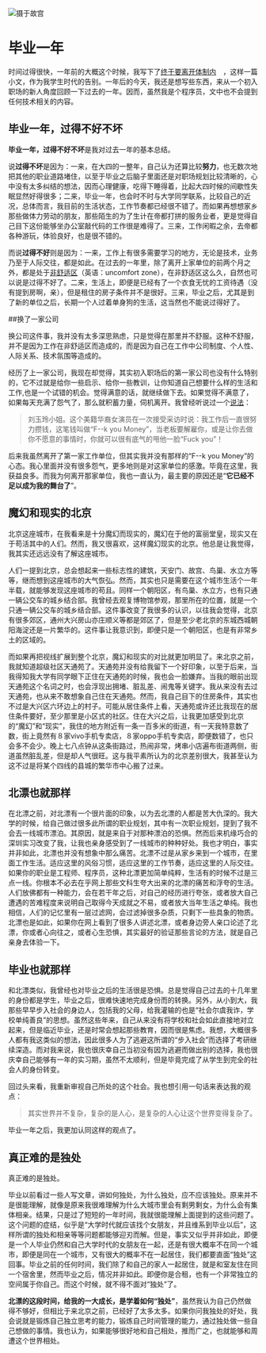 
![摄于故宫](http://upload-images.jianshu.io/upload_images/48180-389cd8687dfca02a.jpg?imageMogr2/auto-orient/strip%7CimageView2/2/w/1240)


# 毕业一年

时间过得很快，一年前的大概这个时候，我写下了[终于要离开体制内](http://hktkdy.com/2016/05/30/201605/I-am-getting-ready-for-leaving-the-system/)　，这样一篇小文，作为我学生时代的告别。一年后的今天，我还是想写些东西，来从一个初入职场的新人角度回顾一下过去的一年。因而，虽然我是个程序员，文中也不会提到任何技术相关的内容。




##  毕业一年，过得不好不坏

**毕业一年，过得不好不坏**是我对过去一年的基本总结。

说**过得不坏**是因为：一来，在大四的一整年，自己认为还算比较**努力**，也无数次地把其他的职业道路堵住，以至于毕业之后脑子里面还是对职场规划比较清晰的，心中没有太多纠结的想法，因而心理健康，吃得下睡得着，比起大四时候的间歇性失眠显然好得很多；二来，毕业一年，也会时不时与大学同学联系，比较自己的近况，总体而言，我目前的生活状态，工作节奏都已经很不错了。而如果再想想家乡那些做体力劳动的朋友，那些陌生的为了生计在帝都打拼的服务业者，更是觉得自己目下这份能够坐办公室敲代码的工作很是难得了。三来，工作闲暇之余，去帝都各种游玩，体验良好，也是很不错的。

而说**过得不好**则是因为：一来，工作上有很多需要学习的地方，无论是技术，业务乃至于人际交往，都是如此。在过去的一年里，除了离开上家单位的前两个月之外，都是处于[非舒适区](https://zh.wikipedia.org/zh-hans/%E8%88%92%E9%80%82%E5%8C%BA)（英语：uncomfort zone），在非舒适区这么久，自然也可以说是过得不好了。二来，生活上，即便是已经有了一个衣食无忧的工资待遇（没有提到房啊，亲），但是租住的房子条件并不是很好。三来，毕业之后，尤其是到了新的单位之后，长期一个人过着单身狗的生活，这当然也不能说过得好了。



##换了一家公司

换公司这件事，我并没有太多深思熟虑，只是觉得在那里并不舒服。这种不舒服，并不是因为工作在非舒适区而造成的，而是因为自己在工作中公司制度、个人性、人际关系、技术氛围等造成的。

经历了上一家公司，我现在却觉得，其实初入职场后的第一家公司也没有什么特别的，它不过就是给你一些启示、给你一些教训，让你知道自己想要什么样的生活和工作,也是一个试错的机会。觉得满意的话，就继续做下去。如果觉得不满意了，如果每天充满了怨气了，那么就积蓄力量，伺机离开。我曾经听说过一个[说法](http://www.jianshu.com/p/4ff2e41900e2)：

>刘玉玲小姐。这个美籍华裔女演员在一次接受采访时说：我工作后一直很努力攒钱，这笔钱叫做“F--k you Money”，当老板要解雇你，或是让你去做你不愿意的事情时，你就可以很有底气的甩他一脸“Fuck you”！

后来我虽然离开了第一家工作单位，但其实我并没有那样的“F--k you Money”的心态。我心里面并没有很多怨气，更多地则是对这家单位的感激。毕竟在这里，我获益良多。而我为何离开那家单位，我也一直认为，最主要的原因还是“**它已经不足以成为我的舞台了**”。




## 魔幻和现实的北京

北京这座城市，在我看来是十分魔幻而现实的，魔幻在于他的富丽堂皇，现实又在于苟活其中的人们。然而，我又很喜欢，这样魔幻现实的北京。他总是让我觉得，我其实还远远没有了解这座城市。

人们一提到北京，总会想起来一些标志性的建筑，天安门、故宫、鸟巢、水立方等等，继而想到这座城市的大气恢弘。然而，其实也只是需要在这个城市生活个一年半载，就能够发现这座城市的苟且。同样一个朝阳区，有鸟巢、水立方，也有只通一辆公交车的城乡结合部。我曾经去观复博物馆参观，那里所在的位置，就是一个只通一辆公交车的城乡结合部。这件事改变了我很多的认识，以往我会觉得，北京有很多郊区，通州大兴房山亦庄顺义等都是郊区了，但是至少老北京的东城西城朝阳海淀还是一片繁华的。这件事让我意识到，即便只是一个朝阳区，也是有非常乡土的区域的。

而如果再把视线扩展到整个北京，魔幻和现实的对比就更加明显了。来北京之前，我就知道超级社区天通苑了。天通苑并没有给我留下一个好印象，以至于后来，当我得知我大学有同学眼下正住在天通苑的时候，我也会一脸嫌弃。当我的眼前出现天通苑这个名词之时，也会浮现出拥堵、脏乱差、闹鬼等关键字。我从来没有去过天通苑，也从来不敢想象自己住在天通苑。然而，我自己目下的住房条件，其实也不过是大兴区六环边上的村子。可能从居住条件上看，天通苑或许还比我现在的居住条件要好，至少那里是小区式的社区。住在大兴之后，让我更加感受到北京的“魔幻”和“现实”，我住的地方附近有一条一百多米的街道，有一天我特意数了数，街上竟然有８家vivo手机专卖店，８家oppo手机专卖店，即便数错了，也只会多不会少。晚上七八点钟从这条街路过，热闹非常，烤串小店遍布街道两侧，街道虽然脏乱差，但是却人气很旺。这与我平素所认为的北京差别很大，我甚至认为这不过是将某个四线的县城的繁华市中心搬了过来。





## 北漂也就那样

在北漂之前，对北漂有一个很片面的印象，以为去北漂的人都是苦大仇深的。我大学的时候，给自己做过很多此所谓的职业规划，其中有一次职业规划，提到了我不会去一线城市漂泊。其原因，就是来自于对那种漂泊的恐惧。然而后来机缘巧合的深圳实习改变了我，让我也亲身感受到了一线城市的种种好处。我也才明白，事实并非如此，北漂也并没有想象中那么痛苦。北漂不过是从家乡来到一个城市，在里面工作生活。适应这里的风俗习惯，适应这里的工作节奏，适应这里的人际交往。如果你的职业是工程师、程序员，这种北漂更加简单纯粹，生活有的时候不过是三点一线。你根本不必去在乎网上那些文科生夸大出来的北漂的痛苦和浮夸的生活。人们放佛都有一种能力，会在若干年之后，对自己的经历进行夸张，或者放大自己遭遇的苦难程度来说明自己取得今天成就之不易，或者放大当年生活之单纯。我也相信，人们的记忆里有一层过滤网，会过滤掉很多杂质，只剩下一些具象的物质。北漂也是如此，如果你在网上看到了很多人讲述北漂，或者身边旁人亲口论述了北漂，你或者心向往之，或者心生恐惧，其实最好的验证那些言论的方法，就是自己亲身去体验一下。


## 毕业也就那样

和北漂类似，我曾经也对毕业之后的生活很是恐惧。总是觉得自己过去的十几年里的身份都是学生，毕业之后，很难快速地完成身份而的转换。另外，从小到大，我那些早早步入社会的身边人，包括我的父母，给我灌输的也是“社会尔虞我诈，学校单纯善良”的思想。虽然这些年来，自己从来没有将学校和社会如此直接地对立起来，但是临近毕业，还是时常会想起那些教育，因而很是焦虑。我想，大概很多人都有我这类似的想法，因此很多人为了逃避这所谓的“步入社会”而选择了考研继续深造。而对我来说，我也很庆幸自己当初没有因为逃避而做出别的选择，我也很庆幸自己能够有一年的实习期，虽然不太顺利，但是毕竟完成了从学生到完全的社会人的身份转变。

回过头来看，我重新审视自己所处的这个社会。我也想引用一句话来表达我的观点：

>其实世界并不复杂，复杂的是人心，是复杂的人心让这个世界变得复杂了。

毕业一年之后，我更加认同这样的观点了。




## 真正难的是独处

真正难的是独处。

毕业以前看过一些人写文章，讲如何独处，为什么独处，应不应该独处。原来并不是很能理解，就像是原来我很难理解为什么大城市里会有剩男剩女，为什么会有集体相亲。结果，只是过了短短的一年时间，我就很能理解上面提到的这些问题了。这个问题的症结，似乎是“大学时代就应该找个女朋友，并且维系到毕业以后”，这样所谓的独处和相亲等等问题都能够迎刃而解。但是，事实又似乎并非如此，即便是一个人毕业仍然和自己大学时代的女朋友在一起，还是有很大概率不在同一个城市，即便是同在一个城市，又有很大的概率不在一起居住，我们都要直面“独处”这回事。毕业之前的任何时间，我们除了和自己的家人一起居住，就是和室友住在同一个宿舍里，然而毕业之后，情况并非如此。即便你是合租，也有一个非常独立的空间属于你自己。而这个时候，就不得不面对“独处”了。

**北漂的这段时间，给我的一大成长，是学着如何“独处”**，虽然我认为自己仍然做得不够好，但相比于来北京之前，已经好了太多太多。如果你问我独处的好处，我会说就是锻炼自己独立思考的能力，锻炼自己时间管理的能力，通过独处做一些自己想做的事情。我也认为，如果能够很好地和自己相处，推而广之，也就能够和周遭这个世界相处。
